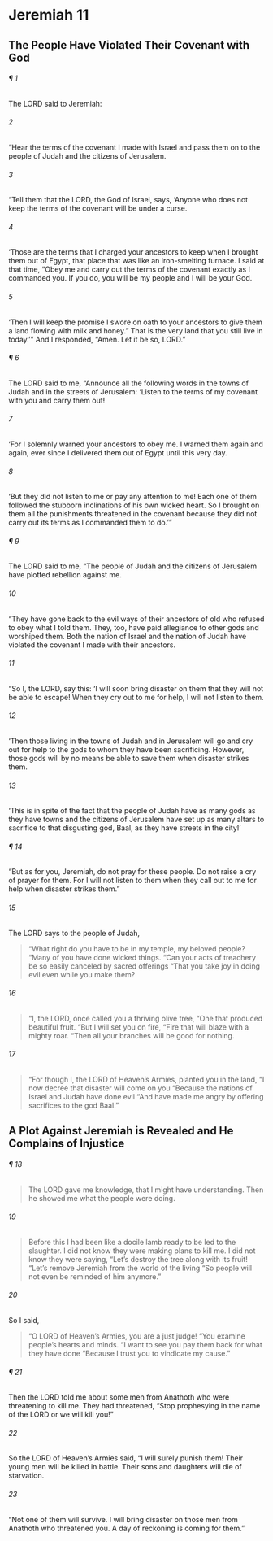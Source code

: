 # Jeremiah 11
## The People Have Violated Their Covenant with God
###### ¶ 1
The LORD said to Jeremiah:
###### 2
“Hear the terms of the covenant I made with Israel and pass them on to the people of Judah and the citizens of Jerusalem.
###### 3
“Tell them that the LORD, the God of Israel, says, ‘Anyone who does not keep the terms of the covenant will be under a curse.
###### 4
‘Those are the terms that I charged your ancestors to keep when I brought them out of Egypt, that place that was like an iron-smelting furnace. I said at that time, “Obey me and carry out the terms of the covenant exactly as I commanded you. If you do, you will be my people and I will be your God.
###### 5
‘Then I will keep the promise I swore on oath to your ancestors to give them a land flowing with milk and honey.” That is the very land that you still live in today.’” And I responded, “Amen. Let it be so, LORD.”
###### ¶ 6
The LORD said to me, “Announce all the following words in the towns of Judah and in the streets of Jerusalem: ‘Listen to the terms of my covenant with you and carry them out!
###### 7
‘For I solemnly warned your ancestors to obey me. I warned them again and again, ever since I delivered them out of Egypt until this very day.
###### 8
‘But they did not listen to me or pay any attention to me! Each one of them followed the stubborn inclinations of his own wicked heart. So I brought on them all the punishments threatened in the covenant because they did not carry out its terms as I commanded them to do.’”
###### ¶ 9
The LORD said to me, “The people of Judah and the citizens of Jerusalem have plotted rebellion against me.
###### 10
“They have gone back to the evil ways of their ancestors of old who refused to obey what I told them. They, too, have paid allegiance to other gods and worshiped them. Both the nation of Israel and the nation of Judah have violated the covenant I made with their ancestors.
###### 11
“So I, the LORD, say this: ‘I will soon bring disaster on them that they will not be able to escape! When they cry out to me for help, I will not listen to them.
###### 12
‘Then those living in the towns of Judah and in Jerusalem will go and cry out for help to the gods to whom they have been sacrificing. However, those gods will by no means be able to save them when disaster strikes them.
###### 13
‘This is in spite of the fact that the people of Judah have as many gods as they have towns and the citizens of Jerusalem have set up as many altars to sacrifice to that disgusting god, Baal, as they have streets in the city!’
###### ¶ 14
“But as for you, Jeremiah, do not pray for these people. Do not raise a cry of prayer for them. For I will not listen to them when they call out to me for help when disaster strikes them.”
###### 15
The LORD says to the people of Judah,
> “What right do you have to be in my temple, my beloved people?
> “Many of you have done wicked things.
> “Can your acts of treachery be so easily canceled by sacred offerings
> “That you take joy in doing evil even while you make them?
###### 16
> “I, the LORD, once called you a thriving olive tree,
> “One that produced beautiful fruit.
> “But I will set you on fire,
> “Fire that will blaze with a mighty roar.
> “Then all your branches will be good for nothing.
###### 17
> “For though I, the LORD of Heaven’s Armies, planted you in the land,
> “I now decree that disaster will come on you
> “Because the nations of Israel and Judah have done evil
> “And have made me angry by offering sacrifices to the god Baal.”
## A Plot Against Jeremiah is Revealed and He Complains of Injustice
###### ¶ 18
> The LORD gave me knowledge, that I might have understanding.
> Then he showed me what the people were doing.
###### 19
> Before this I had been like a docile lamb ready to be led to the slaughter.
> I did not know they were making plans to kill me.
> I did not know they were saying,
> “Let’s destroy the tree along with its fruit!
> “Let’s remove Jeremiah from the world of the living
> “So people will not even be reminded of him anymore.”
###### 20
So I said,
> “O LORD of Heaven’s Armies, you are a just judge!
> “You examine people’s hearts and minds.
> “I want to see you pay them back for what they have done
> “Because I trust you to vindicate my cause.”
###### ¶ 21
Then the LORD told me about some men from Anathoth who were threatening to kill me. They had threatened, “Stop prophesying in the name of the LORD or we will kill you!”
###### 22
So the LORD of Heaven’s Armies said, “I will surely punish them! Their young men will be killed in battle. Their sons and daughters will die of starvation.
###### 23
“Not one of them will survive. I will bring disaster on those men from Anathoth who threatened you. A day of reckoning is coming for them.”
